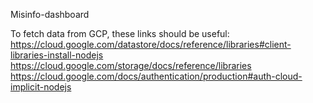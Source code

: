 Misinfo-dashboard

To fetch data from GCP, these links should be useful: 
https://cloud.google.com/datastore/docs/reference/libraries#client-libraries-install-nodejs
https://cloud.google.com/storage/docs/reference/libraries
https://cloud.google.com/docs/authentication/production#auth-cloud-implicit-nodejs
